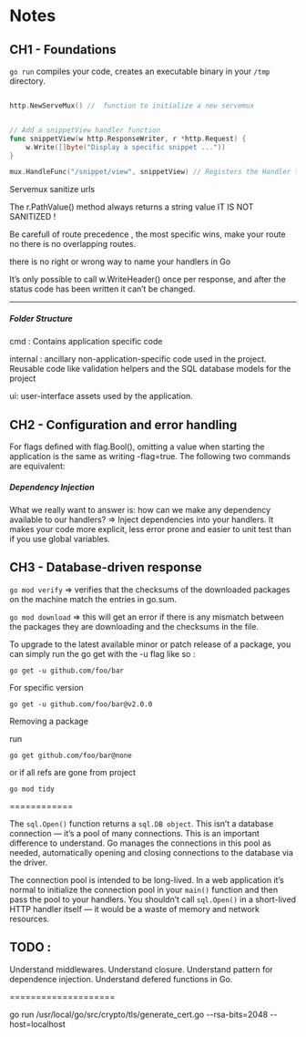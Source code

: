 # Notes

## CH1 - Foundations

 `go run` compiles your code, creates an executable binary in your `/tmp`
directory.

```go

http.NewServeMux() //  function to initialize a new servemux

```


```go

// Add a snippetView handler function
func snippetView(w http.ResponseWriter, r *http.Request) {
	w.Write([]byte("Display a specific snippet ..."))
}

mux.HandleFunc("/snippet/view", snippetView) // Registers the Handler to  route

```

Servemux sanitize urls

The r.PathValue() method always returns a string value IT IS NOT SANITIZED !

Be carefull of route precedence , the most specific wins, make your route no there is no overlapping routes.

there is no right or wrong way to name your handlers in Go

It’s only possible to call w.WriteHeader() once per response, and after the status code
has been written it can’t be changed.


---------
##### Folder Structure 

cmd : Contains application specific code 

internal : ancillary non-application-specific code used in the project. Reusable code like validation helpers and the SQL database models for the project

ui: user-interface assets used by the application.



## CH2 - Configuration and error handling


For flags defined with flag.Bool(), omitting a value when starting the application is the
same as writing -flag=true. The following two commands are equivalent:

##### Dependency Injection 

What we really want to answer is: how can we make any dependency available to our handlers? 
=> Inject dependencies into your handlers. It makes your code more explicit, less error prone and easier to unit test than if you use global variables.



## CH3 - Database-driven response


 `go mod verify` => verifies that the checksums of the downloaded packages on the machine match the entries in go.sum.

 `go mod download` => this will get an error if there is any mismatch between the packages they are downloading and the checksums in the file.

 To upgrade to the latest available minor or patch release of a package, you can simply run the go get with the -u flag like so : 

 ```
 go get -u github.com/foo/bar
 ```

 For specific version 
 
 ```
 go get -u github.com/foo/bar@v2.0.0
 ```

 Removing a package 


 run 
 
 ```
 go get github.com/foo/bar@none
 ```

 or if all refs are gone from project 

 ``` 
 go mod tidy
 ```

============

The `sql.Open()` function returns a `sql.DB object`. This isn’t a database connection — it’s a pool of many connections. This is an important difference to understand. Go manages the connections in this pool as needed, automatically opening and closing connections
to the database via the driver.


The connection pool is intended to be long-lived. In a web application it’s normal to initialize the connection pool in your `main()` function and then pass the pool to your handlers. You shouldn’t call `sql.Open()` in a short-lived HTTP handler itself — it would be a waste of memory and network resources.



## TODO : 

Understand middlewares.
Understand closure.
Understand pattern for dependence injection.
Understand defered functions in Go.


====================

go run /usr/local/go/src/crypto/tls/generate_cert.go --rsa-bits=2048 --host=localhost

